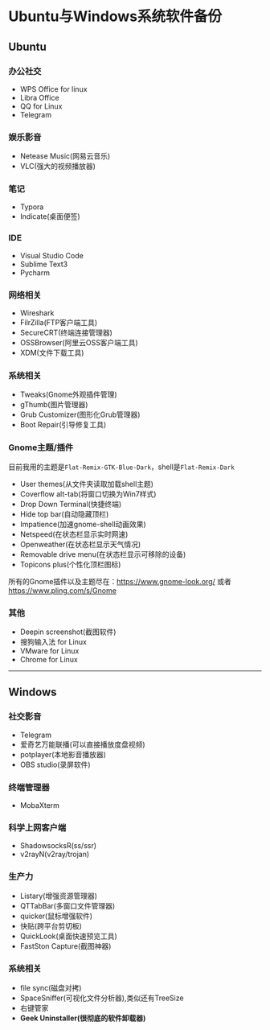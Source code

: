 # Ubuntu与Windows系统软件备份
## Ubuntu

### 办公社交
* WPS Office for linux
* Libra Office
* QQ for Linux
* Telegram

### 娱乐影音
* Netease Music(网易云音乐)
* VLC(强大的视频播放器)

### 笔记
* Typora
* Indicate(桌面便签)

### IDE
* Visual Studio Code
* Sublime Text3
* Pycharm

### 网络相关
* Wireshark
* FilrZilla(FTP客户端工具)
* SecureCRT(终端连接管理器)
* OSSBrowser(阿里云OSS客户端工具)
* XDM(文件下载工具)

### 系统相关
* Tweaks(Gnome外观插件管理)
* gThumb(图片管理器)
* Grub Customizer(图形化Grub管理器)
* Boot Repair(引导修复工具)

### Gnome主题/插件
目前我用的主题是`Flat-Remix-GTK-Blue-Dark`，shell是`Flat-Remix-Dark`
* User themes(从文件夹读取加载shell主题)
* Coverflow alt-tab(将窗口切换为Win7样式)
* Drop Down Terminal(快捷终端)
* Hide top bar(自动隐藏顶栏)
* Impatience(加速gnome-shell动画效果)
* Netspeed(在状态栏显示实时网速)
* Openweather(在状态栏显示天气情况)
* Removable drive menu(在状态栏显示可移除的设备)
* Topicons plus(个性化顶栏图标)  

所有的Gnome插件以及主题尽在：https://www.gnome-look.org/ 或者 https://www.pling.com/s/Gnome

### 其他
* Deepin screenshot(截图软件)
* 搜狗输入法 for Linux
* VMware for Linux
* Chrome for Linux

---

## Windows

### 社交影音
* Telegram
* 爱奇艺万能联播(可以直接播放度盘视频)
* potplayer(本地影音播放器)
* OBS studio(录屏软件)


### 终端管理器
* MobaXterm

### 科学上网客户端
* ShadowsocksR(ss/ssr)
* v2rayN(v2ray/trojan)

### 生产力
* Listary(增强资源管理器)
* QTTabBar(多窗口文件管理器) 
* quicker(鼠标增强软件)
* 快贴(跨平台剪切板)
* QuickLook(桌面快速预览工具)
* FastSton Capture(截图神器)

### 系统相关
* file sync(磁盘对拷)
* SpaceSniffer(可视化文件分析器),类似还有TreeSize
* 右键管家
* **Geek Uninstaller(很彻底的软件卸载器)**